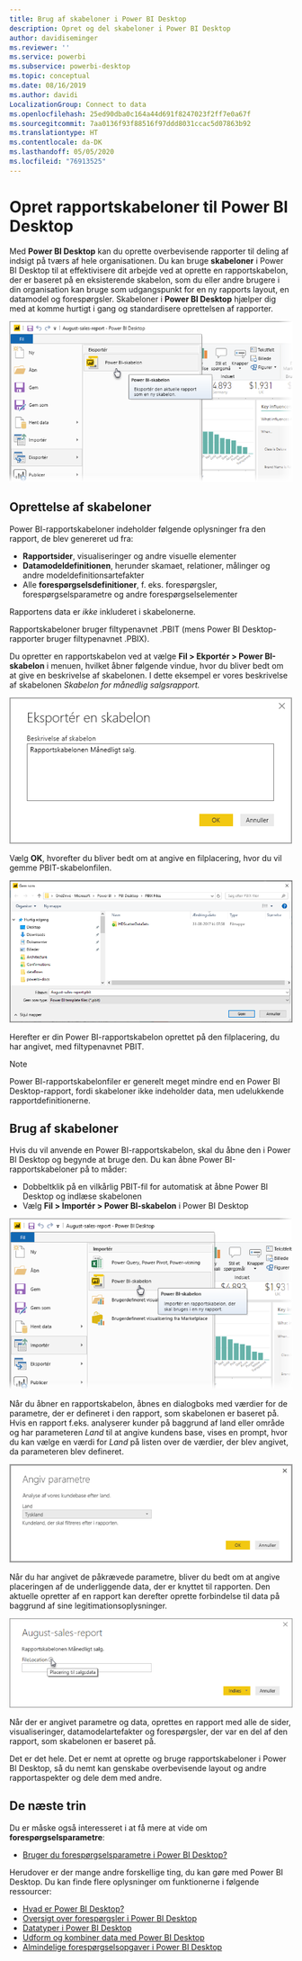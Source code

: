 ```yaml
---
title: Brug af skabeloner i Power BI Desktop
description: Opret og del skabeloner i Power BI Desktop
author: davidiseminger
ms.reviewer: ''
ms.service: powerbi
ms.subservice: powerbi-desktop
ms.topic: conceptual
ms.date: 08/16/2019
ms.author: davidi
LocalizationGroup: Connect to data
ms.openlocfilehash: 25ed90dba0c164a44d691f8247023f2ff7e0a67f
ms.sourcegitcommit: 7aa0136f93f88516f97ddd8031ccac5d07863b92
ms.translationtype: HT
ms.contentlocale: da-DK
ms.lasthandoff: 05/05/2020
ms.locfileid: "76913525"
---
```

# <a name="create-report-templates-for-power-bi-desktop"></a>Opret rapportskabeloner til Power BI Desktop

Med **Power BI Desktop** kan du oprette overbevisende rapporter til deling af indsigt på tværs af hele organisationen. Du kan bruge **skabeloner** i Power BI Desktop til at effektivisere dit arbejde ved at oprette en rapportskabelon, der er baseret på en eksisterende skabelon, som du eller andre brugere i din organisation kan bruge som udgangspunkt for en ny rapports layout, en datamodel og forespørgsler. Skabeloner i **Power BI Desktop** hjælper dig med at komme hurtigt i gang og standardisere oprettelsen af rapporter.

![Eksportér rapport som en skabelon](media/desktop-templates/desktop-templates-01.png)

## <a name="creating-templates"></a>Oprettelse af skabeloner

Power BI-rapportskabeloner indeholder følgende oplysninger fra den rapport, de blev genereret ud fra:

* **Rapportsider**, visualiseringer og andre visuelle elementer
* **Datamodeldefinitionen**, herunder skamaet, relationer, målinger og andre modeldefinitionsartefakter
* Alle **forespørgselsdefinitioner**, f. eks. forespørgsler, forespørgselsparametre og andre forespørgselselementer

Rapportens data er *ikke* inkluderet i skabelonerne. 

Rapportskabeloner bruger filtypenavnet .PBIT (mens Power BI Desktop-rapporter bruger filtypenavnet .PBIX). 

Du opretter en rapportskabelon ved at vælge **Fil > Ekportér > Power BI-skabelon** i menuen, hvilket åbner følgende vindue, hvor du bliver bedt om at give en beskrivelse af skabelonen. I dette eksempel er vores beskrivelse af skabelonen *Skabelon for månedlig salgsrapport.*

![Dialogboks til beskrivelse af skabelon](media/desktop-templates/desktop-templates-02.png)

Vælg **OK**, hvorefter du bliver bedt om at angive en filplacering, hvor du vil gemme PBIT-skabelonfilen.

![Skabelonplacering](media/desktop-templates/desktop-templates-03.png)

Herefter er din Power BI-rapportskabelon oprettet på den filplacering, du har angivet, med filtypenavnet PBIT.

> [!NOTE]
> Power BI-rapportskabelonfiler er generelt meget mindre end en Power BI Desktop-rapport, fordi skabeloner ikke indeholder data, men udelukkende rapportdefinitionerne. 

## <a name="using-templates"></a>Brug af skabeloner

Hvis du vil anvende en Power BI-rapportskabelon, skal du åbne den i Power BI Desktop og begynde at bruge den. Du kan åbne Power BI-rapportskabeloner på to måder:

* Dobbeltklik på en vilkårlig PBIT-fil for automatisk at åbne Power BI Desktop og indlæse skabelonen
* Vælg **Fil > Importér > Power BI-skabelon** i Power BI Desktop

![Importér en skabelon](media/desktop-templates/desktop-templates-04.png)

Når du åbner en rapportskabelon, åbnes en dialogboks med værdier for de parametre, der er defineret i den rapport, som skabelonen er baseret på. Hvis en rapport f.eks. analyserer kunder på baggrund af land eller område og har parameteren *Land* til at angive kundens base, vises en prompt, hvor du kan vælge en værdi for *Land* på listen over de værdier, der blev angivet, da parameteren blev defineret. 

![Angiv parametre for en skabelon](media/desktop-templates/desktop-templates-05a.png)

Når du har angivet de påkrævede parametre, bliver du bedt om at angive placeringen af de underliggende data, der er knyttet til rapporten. Den aktuelle opretter af en rapport kan derefter oprette forbindelse til data på baggrund af sine legitimationsoplysninger.

![Angiv dataplacering for en skabelon](media/desktop-templates/desktop-templates-05.png)

Når der er angivet parametre og data, oprettes en rapport med alle de sider, visualiseringer, datamodelartefakter og forespørgsler, der var en del af den rapport, som skabelonen er baseret på. 

Det er det hele. Det er nemt at oprette og bruge rapportskabeloner i Power BI Desktop, så du nemt kan genskabe overbevisende layout og andre rapportaspekter og dele dem med andre.

## <a name="next-steps"></a>De næste trin
Du er måske også interesseret i at få mere at vide om **forespørgselsparametre**:
* [Bruger du forespørgselsparametre i Power BI Desktop?](https://docs.microsoft.com/power-query/power-query-query-parameters)

Herudover er der mange andre forskellige ting, du kan gøre med Power BI Desktop. Du kan finde flere oplysninger om funktionerne i følgende ressourcer:

* [Hvad er Power BI Desktop?](desktop-what-is-desktop.md)
* [Oversigt over forespørgsler i Power BI Desktop](desktop-query-overview.md)
* [Datatyper i Power BI Desktop](desktop-data-types.md)
* [Udform og kombiner data med Power BI Desktop](desktop-shape-and-combine-data.md)
* [Almindelige forespørgselsopgaver i Power BI Desktop](desktop-common-query-tasks.md)    
